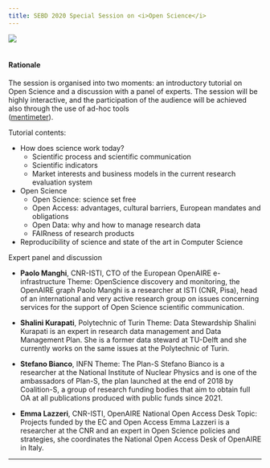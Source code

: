 ```yaml
---
title: SEBD 2020 Special Session on <i>Open Science</i>
---
```

<div id="panel"></div>

<div  class="row justify-content-center">
          <div class="col-lg-4 col-md-6 text-center">
            <div class="service-box mt-5 mx-auto">
             <img class="mx-auto rounded" src="https://www.openaire.eu/templates/yootheme/cache/Logo_Horizontal-bf1f8f96.webp"/>
            </div>
          </div>
</div>
<br/>

#### Rationale
The session is organised into two moments: an introductory tutorial on Open Science and a discussion with a panel of experts. 
The session will be highly interactive, and the participation of the audience will be achieved also through the use of ad-hoc tools  
([mentimeter](https://www.mentimeter.com/)).


Tutorial contents:

  - How does science work today?
    - Scientific process and scientific communication
    - Scientific indicators
    - Market interests and business models in the current research evaluation system
  - Open Science
    - Open Science: science set free
    - Open Access: advantages, cultural barriers, European mandates and obligations
    - Open Data: why and how to manage research data
    - FAIRness of research products
  - Reproducibility of science and state of the art in Computer Science

Expert panel and discussion

  - **Paolo Manghi**, CNR-ISTI, CTO of the European OpenAIRE e-infrastructure
    Theme: OpenScience discovery and monitoring, the OpenAIRE graph
    Paolo Manghi is a researcher at ISTI (CNR, Pisa), head of an international and very active research group on issues concerning services for the support of Open Science scientific communication.

  - **Shalini Kurapati**, Polytechnic of Turin
    Theme: Data Stewardship
    Shalini Kurapati is an expert in research data management and Data Management Plan. She is a former data steward at TU-Delft and she currently works on the same issues at the Polytechnic of Turin.

  - **Stefano Bianco**, INFN
    Theme: The Plan-S
    Stefano Bianco is a researcher at the National Institute of Nuclear Physics and is one of the ambassadors of Plan-S, the plan launched at the end of 2018 by Coalition-S, a group of research funding bodies that aim to obtain full OA at all publications produced with public funds since 2021.

  - **Emma Lazzeri**, CNR-ISTI, OpenAIRE National Open Access Desk
    Topic: Projects funded by the EC and Open Access
    Emma Lazzeri is a researcher at the CNR and an expert in Open Science policies and strategies, she coordinates the National Open Access Desk of OpenAIRE in Italy.

---
